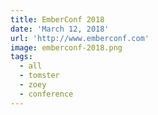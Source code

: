 ```yaml
---
title: EmberConf 2018
date: 'March 12, 2018'
url: 'http://www.emberconf.com'
image: emberconf-2018.png
tags:
  - all
  - tomster
  - zoey
  - conference
---
```

